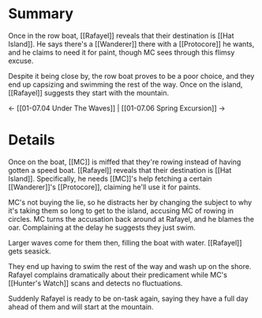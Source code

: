 # Summary
Once in the row boat, [[Rafayel]] reveals that their destination is [[Hat Island]]. He says there's a [[Wanderer]] there with a [[Protocore]] he wants, and he claims to need it for paint, though MC sees through this flimsy excuse.

Despite it being close by, the row boat proves to be a poor choice, and they end up capsizing and swimming the rest of the way. Once on the island, [[Rafayel]] suggests they start with the mountain.

← [[01-07.04 Under The Waves]] | [[01-07.06 Spring Excursion]] →

# Details
Once on the boat, [[MC]] is miffed that they're rowing instead of having gotten a speed boat. [[Rafayel]] reveals that their destination is [[Hat Island]]. Specifically, he needs [[MC]]'s help fetching a certain [[Wanderer]]'s [[Protocore]], claiming he'll use it for paints.

MC's not buying the lie, so he distracts her by changing the subject to why it's taking them so long to get to the island, accusing MC of rowing in circles. MC turns the accusation back around at Rafayel, and he blames the oar. Complaining at the delay he suggests they just swim.

Larger waves come for them then, filling the boat with water. [[Rafayel]] gets seasick.

They end up having to swim the rest of the way and wash up on the shore. Rafayel complains dramatically about their predicament while MC's [[Hunter's Watch]] scans and detects no fluctuations.

Suddenly Rafayel is ready to be on-task again, saying they have a full day ahead of them and will start at the mountain.